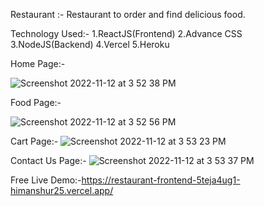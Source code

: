 Restaurant :- Restaurant to order and find delicious food.

Technology Used:-
1.ReactJS(Frontend)
2.Advance CSS
3.NodeJS(Backend)
4.Vercel
5.Heroku

Home Page:-

![Screenshot 2022-11-12 at 3 52 38 PM](https://user-images.githubusercontent.com/114575434/215434030-bdbdbb0a-3825-4a63-891f-017d0e79cb58.png)


Food Page:-


![Screenshot 2022-11-12 at 3 52 56 PM](https://user-images.githubusercontent.com/114575434/215434166-7c62e6ed-0cbe-4cba-bb24-9f7d898f7035.png)


Cart Page:-
![Screenshot 2022-11-12 at 3 53 23 PM](https://user-images.githubusercontent.com/114575434/215434212-0c1cfffa-0693-4e1b-a5b0-d76e758e25b7.png)


Contact Us Page:-
![Screenshot 2022-11-12 at 3 53 37 PM](https://user-images.githubusercontent.com/114575434/215434312-96e29da1-8491-4f27-8853-f87bc7f2d713.png)



Free Live Demo:-https://restaurant-frontend-5teja4ug1-himanshur25.vercel.app/
